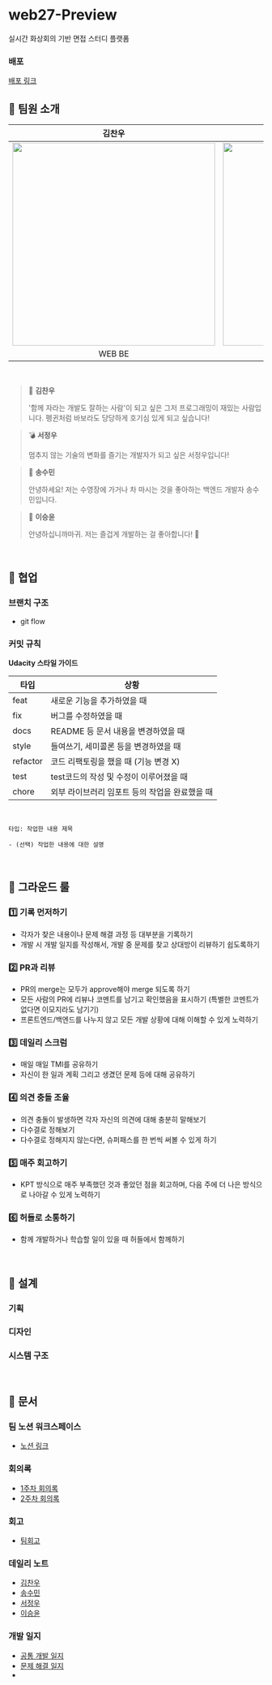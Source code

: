 # web27-Preview

실시간 화상회의 기반 면접 스터디 플랫폼

### 배포
[배포 링크](https://boostcamp-preview.kro.kr/)

## 👋 팀원 소개

|김찬우|서정우|송수민|이승윤|
|:---:|:---:|:---:|:---:|
|<img style="width: 400px" src="https://avatars.githubusercontent.com/u/65532873?v=4"/>|<img style="width: 400px" src="https://avatars.githubusercontent.com/u/98446924?v=4"/>|<img style="width: 400px" src="https://github.com/user-attachments/assets/71176cea-caf4-4b00-816f-ba83ec9bf45d"/>|<img style="width: 400px" src="https://github.com/user-attachments/assets/85d13af3-91b4-4225-bc2f-3f83e9883a02"/>|
|WEB BE|WEB FE|WEB BE|WEB FE|

<br/>

> 🐧 **김찬우**
>
> '함께 자라는 개발도 잘하는 사람'이 되고 싶은 그저 프로그래밍이 재밌는 사람입니다. 펭귄처럼 바보라도 당당하게 호기심 있게 되고 싶습니다!

> 💣 **서정우**
>
> 멈추지 않는 기술의 변화를 즐기는 개발자가 되고 싶은 서정우입니다!

> 🐬 **송수민**
>
> 안녕하세요! 저는 수영장에 가거나 차 마시는 것을 좋아하는 백엔드 개발자 송수민입니다.

> 🦄 **이승윤**
>
> 안녕하십니까마귀. 저는 즐겁게 개발하는 걸 좋아합니다! 🎉

<br>   

## 👥 협업
### 브랜치 구조
- git flow
### 커밋 규칙
**Udacity 스타일 가이드**

| 타입 | 상황 |
| --- | --- |
| feat | 새로운 기능을 추가하였을 때 |
| fix | 버그를 수정하였을 때 |
| docs | README 등 문서 내용을 변경하였을 때 |
| style | 들여쓰기, 세미콜론 등을 변경하였을 때 |
| refactor | 코드 리팩토링을 했을 때 (기능 변경 X) |
| test | test코드의 작성 및 수정이 이루어졌을 때 |
| chore | 외부 라이브러리 임포트 등의 작업을 완료했을 때 |

<br/>

```
타입: 작업한 내용 제목

- (선택) 작업한 내용에 대한 설명
```

<br>   

## 📝 그라운드 룰
### 1️⃣ 기록 먼저하기
- 각자가 찾은 내용이나 문제 해결 과정 등 대부분을 기록하기
- 개발 시 개발 일지를 작성해서, 개발 중 문제를 찾고 상대방이 리뷰하기 쉽도록하기

### 2️⃣ PR과 리뷰
- PR의 merge는 모두가 approve해야 merge 되도록 하기
- 모든 사람의 PR에 리뷰나 코멘트를 남기고 확인했음을 표시하기 (특별한 코멘트가 없다면 이모지라도 남기기)
- 프론트엔드/백엔드를 나누지 않고 모든 개발 상황에 대해 이해할 수 있게 노력하기

### 3️⃣ 데일리 스크럼
- 매일 매일 TMI를 공유하기
- 자신이 한 일과 계획 그리고 생겼던 문제 등에 대해 공유하기

### 4️⃣ 의견 충돌 조율
- 의견 충돌이 발생하면 각자 자신의 의견에 대해 충분히 말해보기
- 다수결로 정해보기
- 다수결로 정해지지 않는다면, 슈퍼패스를 한 번씩 써볼 수 있게 하기

### 5️⃣ 매주 회고하기
- KPT 방식으로 매주 부족했던 것과 좋았던 점을 회고하며, 다음 주에 더 나은 방식으로 나아갈 수 있게 노력하기

### 6️⃣ 허들로 소통하기
- 함께 개발하거나 학습할 일이 있을 때 허들에서 함께하기

<br>   

## 🧩 설계
### 기획

### 디자인

### 시스템 구조

<br>   

## 📁 문서
### 팀 노션 워크스페이스
- [노션 링크](https://alpine-tiglon-9f0.notion.site/PREVIEW-HOME-12d696f85d1f805b9787e26374b3d209?pvs=4)

### 회의록
- [1주차 회의록](https://github.com/boostcampwm-2024/web27-boostproject/wiki/1%EC%A3%BC%EC%B0%A8-%ED%9A%8C%EC%9D%98%EB%A1%9D)
- [2주차 회의록](https://github.com/boostcampwm-2024/web27-boostproject/wiki/2%EC%A3%BC%EC%B0%A8-%ED%9A%8C%EC%9D%98%EB%A1%9D)


### 회고
- [팀회고](https://alpine-tiglon-9f0.notion.site/13a138b3a6894de39933e51b28807050?pvs=4)

### 데일리 노트
- [김찬우](https://alpine-tiglon-9f0.notion.site/a508fc384103499e93e24d08853823fc?v=df366c8d70f7482bad03a674a45c7606&pvs=74)
- [송수민](https://alpine-tiglon-9f0.notion.site/887afedf1a5b4e93861b97c15ed38611?v=5012a5fb547344e79b460503fd146ad3&pvs=4)
- [서정우](https://alpine-tiglon-9f0.notion.site/4b8e2b6b9a554c13a2cbb69671d7bd29?v=78b3d26348cf40bcb1c09e0d05836dae&pvs=4)
- [이승윤](https://alpine-tiglon-9f0.notion.site/31e9cfd20c2f4e50a64abde07444b23d?v=cfc1e71581ce469b814c5b34e1803cff&pvs=4)

### 개발 일지
- [공통 개발 일지](https://alpine-tiglon-9f0.notion.site/12d696f85d1f80c89569dcfe55b62b44?v=12f696f85d1f802db6af000cf32dfa28&pvs=4)
- [문제 해결 일지](https://alpine-tiglon-9f0.notion.site/87b7f1ce19564eda8127eca29d567d0f?v=f2df7d634605464d876ccf43c9197db4&pvs=4)
- 

